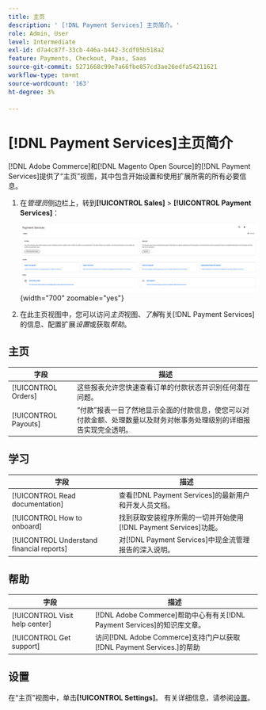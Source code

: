 ```yaml
---
title: 主页
description: ' [!DNL Payment Services] 主页简介。'
role: Admin, User
level: Intermediate
exl-id: d7a4c87f-33cb-446a-b442-3cdf05b518a2
feature: Payments, Checkout, Paas, Saas
source-git-commit: 5271668c99e7a66fbe857cd3ae26edfa54211621
workflow-type: tm+mt
source-wordcount: '163'
ht-degree: 3%

---
```


# [!DNL Payment Services]主页简介

[!DNL Adobe Commerce]和[!DNL Magento Open Source]的[!DNL Payment Services]提供了“主页”视图，其中包含开始设置和使用扩展所需的所有必要信息。

1. 在&#x200B;_管理员_&#x200B;侧边栏上，转到&#x200B;**[!UICONTROL Sales]** > **[!UICONTROL Payment Services]**：

   ![主页视图](assets/home-view.png){width="700" zoomable="yes"}

1. 在此主页视图中，您可以访问&#x200B;_主页_&#x200B;视图、_了解_&#x200B;有关[!DNL Payment Services]的信息、配置扩展&#x200B;_设置_&#x200B;或获取&#x200B;_帮助_。

## 主页

| 字段 | 描述 |
|---|---|
| [!UICONTROL Orders] | 这些报表允许您快速查看订单的付款状态并识别任何潜在问题。 |
| [!UICONTROL Payouts] | “付款”报表一目了然地显示全面的付款信息，使您可以对付款金额、处理数量以及财务对帐事务处理级别的详细报告实现完全透明。 |

## 学习

| 字段 | 描述 |
|---|---|
| [!UICONTROL Read documentation] | 查看[!DNL Payment Services]的最新用户和开发人员文档。 |
| [!UICONTROL How to onboard] | 找到获取安装程序所需的一切并开始使用[!DNL Payment Services]功能。 |
| [!UICONTROL Understand financial reports] | 对[!DNL Payment Services]中现金流管理报告的深入说明。 |

## 帮助

| 字段 | 描述 |
|---|---|
| [!UICONTROL Visit help center] | [!DNL Adobe Commerce]帮助中心有有关[!DNL Payment Services]的知识库文章。 |
| [!UICONTROL Get support] | 访问[!DNL Adobe Commerce]支持门户以获取[!DNL Payment Services.]的帮助 |

## 设置

在“主页”视图中，单击&#x200B;**[!UICONTROL Settings]**。 有关详细信息，请参阅[设置](settings.md)。
